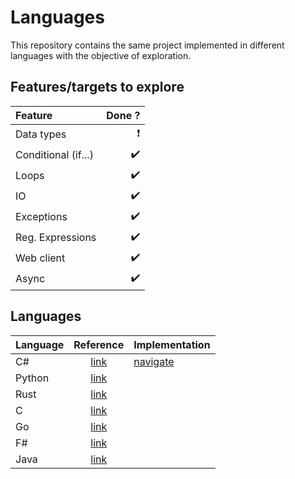 # Languages

This repository contains the same project implemented in different languages with the objective of exploration.

## Features/targets to explore

| Feature             |                   Done ? |
| :------------------ | -----------------------: |
| Data types          | :heavy_exclamation_mark: |
| Conditional (if...) |       :heavy_check_mark: |
| Loops               |       :heavy_check_mark: |
| IO                  |       :heavy_check_mark: |
| Exceptions          |       :heavy_check_mark: |
| Reg. Expressions    |       :heavy_check_mark: |
| Web client          |       :heavy_check_mark: |
| Async               |       :heavy_check_mark: |

## Languages

| Language |                                 Reference                                  | Implementation       |
| :------- | :------------------------------------------------------------------------: | :------------------- |
| C#       | [link](https://docs.microsoft.com/en-us/dotnet/csharp/language-reference/) | [navigate](/csharp/) |
| Python   |                [link](https://docs.python.org/3/index.html)                |                      |
| Rust     |       [link](https://doc.rust-lang.org/reference/introduction.html)        |                      |
| C        |    [link](https://www.gnu.org/software/gnu-c-manual/gnu-c-manual.html)     |                      |
| Go       |                    [link](https://golang.org/ref/spec)                     |                      |
| F#       | [link](https://docs.microsoft.com/en-us/dotnet/fsharp/language-reference/) |                      |
| Java     |          [link](https://docs.oracle.com/javase/specs/index.html)           |                      |
